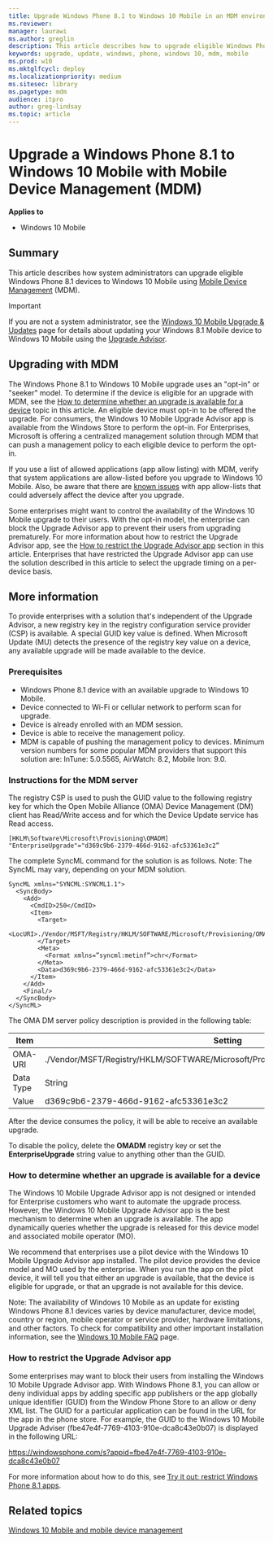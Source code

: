 ```yaml
---
title: Upgrade Windows Phone 8.1 to Windows 10 Mobile in an MDM environment (Windows 10)
ms.reviewer: 
manager: laurawi
ms.author: greglin
description: This article describes how to upgrade eligible Windows Phone 8.1 devices to Windows 10 Mobile using MDM. 
keywords: upgrade, update, windows, phone, windows 10, mdm, mobile
ms.prod: w10
ms.mktglfcycl: deploy
ms.localizationpriority: medium
ms.sitesec: library
ms.pagetype: mdm
audience: itpro
author: greg-lindsay
ms.topic: article
---
```


# Upgrade a Windows Phone 8.1 to Windows 10 Mobile with Mobile Device Management (MDM)

**Applies to**

-   Windows 10 Mobile

## Summary

This article describes how system administrators can upgrade eligible Windows Phone 8.1 devices to Windows 10 Mobile using [Mobile Device Management](/windows/client-management/mdm/) (MDM). 

>[!IMPORTANT]
>If you are not a system administrator, see the [Windows 10 Mobile Upgrade & Updates](https://www.microsoft.com/windows/windows-10-mobile-upgrade) page for details about updating your Windows 8.1 Mobile device to Windows 10 Mobile using the [Upgrade Advisor](https://www.microsoft.com/store/p/upgrade-advisor/9nblggh0f5g4).

## Upgrading with MDM

The Windows Phone 8.1 to Windows 10 Mobile upgrade uses an "opt-in" or "seeker" model. To determine if the device is eligible for an upgrade with MDM, see the [How to determine whether an upgrade is available for a device](#howto-upgrade-available) topic in this article. An eligible device must opt-in to be offered the upgrade. For consumers, the Windows 10 Mobile Upgrade Advisor app is available from the Windows Store to perform the opt-in. For Enterprises, Microsoft is offering a centralized management solution through MDM that can push a management policy to each eligible device to perform the opt-in.

If you use a list of allowed applications (app allow listing) with MDM, verify that system applications are allow-listed before you upgrade to Windows 10 Mobile. Also, be aware that there are [known issues](/windows/client-management/mdm/new-in-windows-mdm-enrollment-management#whitelist) with app allow-lists that could adversely affect the device after you upgrade.

Some enterprises might want to control the availability of the Windows 10 Mobile upgrade to their users. With the opt-in model, the enterprise can block the Upgrade Advisor app to prevent their users from upgrading prematurely. For more information about how to restrict the Upgrade Advisor app, see the [How to restrict the Upgrade Advisor app](#howto-restrict) section in this article. Enterprises that have restricted the Upgrade Advisor app can use the solution described in this article to select the upgrade timing on a per-device basis.

## More information

To provide enterprises with a solution that's independent of the Upgrade Advisor, a new registry key in the registry configuration service provider (CSP) is available. A special GUID key value is defined. When Microsoft Update (MU) detects the presence of the registry key value on a device, any available upgrade will be made available to the device.

### Prerequisites

- Windows Phone 8.1 device with an available upgrade to Windows 10 Mobile.
- Device connected to Wi-Fi or cellular network to perform scan for upgrade.
- Device is already enrolled with an MDM session.
- Device is able to receive the management policy.
- MDM is capable of pushing the management policy to devices. Minimum version numbers for some popular MDM providers that support this solution are: InTune: 5.0.5565, AirWatch: 8.2, Mobile Iron: 9.0.

### Instructions for the MDM server

The registry CSP is used to push the GUID value to the following registry key for which the Open Mobile Alliance (OMA) Device Management (DM) client has Read/Write access and for which the Device Update service has Read access.

```
[HKLM\Software\Microsoft\Provisioning\OMADM] 
"EnterpriseUpgrade"="d369c9b6-2379-466d-9162-afc53361e3c2”
```


The complete SyncML command for the solution is as follows. Note: The SyncML may vary, depending on your MDM solution.

```
SyncML xmlns="SYNCML:SYNCML1.1"> 
  <SyncBody>
    <Add>
      <CmdID>250</CmdID>
      <Item>
        <Target>
          <LocURI>./Vendor/MSFT/Registry/HKLM/SOFTWARE/Microsoft/Provisioning/OMADM/EnterpriseUpgrade</LocURI>
        </Target>
        <Meta>
          <Format xmlns=”syncml:metinf”>chr</Format>
        </Meta>
        <Data>d369c9b6-2379-466d-9162-afc53361e3c2</Data>
      </Item>
    </Add>
    <Final/>
  </SyncBody>
</SyncML>
```

The OMA DM server policy description is provided in the following table:

|Item |Setting |
|------|------------|
| OMA-URI  |./Vendor/MSFT/Registry/HKLM/SOFTWARE/Microsoft/Provisioning/OMADM/EnterpriseUpgrade |
| Data Type  |String |
| Value  |d369c9b6-2379-466d-9162-afc53361e3c2 |


After the device consumes the policy, it will be able to receive an available upgrade.

To disable the policy, delete the **OMADM** registry key or set the **EnterpriseUpgrade** string value to anything other than the GUID.

### How to determine whether an upgrade is available for a device <a id="howto-upgrade-available"></a>

The Windows 10 Mobile Upgrade Advisor app is not designed or intended for Enterprise customers who want to automate the upgrade process. However, the Windows 10 Mobile Upgrade Advisor app is the best mechanism to determine when an upgrade is available. The app dynamically queries whether the upgrade is released for this device model and associated mobile operator (MO).

We recommend that enterprises use a pilot device with the Windows 10 Mobile Upgrade Advisor app installed. The pilot device provides the device model and MO used by the enterprise. When you run the app on the pilot device, it will tell you that either an upgrade is available, that the device is eligible for upgrade, or that an upgrade is not available for this device.

Note: The availability of Windows 10 Mobile as an update for existing Windows Phone 8.1 devices varies by device manufacturer, device model, country or region, mobile operator or service provider, hardware limitations, and other factors. To check for compatibility and other important installation information, see the [Windows 10 Mobile FAQ](https://support.microsoft.com/help/10599/windows-10-mobile-how-to-get) page.

### How to restrict the Upgrade Advisor app <a id="howto-restrict"></a>

Some enterprises may want to block their users from installing the Windows 10 Mobile Upgrade Advisor app. With Windows Phone 8.1, you can allow or deny individual apps by adding specific app publishers or the app globally unique identifier (GUID) from the Window Phone Store to an allow or deny XML list. The GUID for a particular application can be found in the URL for the app in the phone store. For example, the GUID to the Windows 10 Mobile Upgrade Adviser (fbe47e4f-7769-4103-910e-dca8c43e0b07) is displayed in the following URL:

https://windowsphone.com/s?appid=fbe47e4f-7769-4103-910e-dca8c43e0b07

For more information about how to do this, see [Try it out: restrict Windows Phone 8.1 apps](/previous-versions/windows/it-pro/windows-phone/cc182269(v=technet.10)).

## Related topics

[Windows 10 Mobile and mobile device management](/windows/client-management/windows-10-mobile-and-mdm)